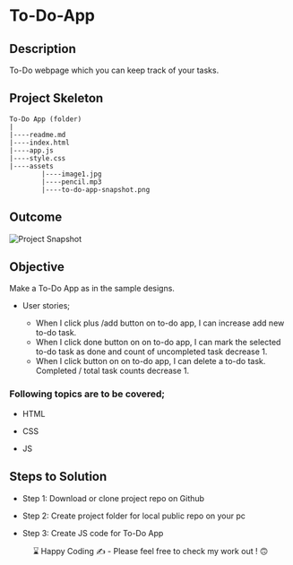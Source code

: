 # To-Do-App

## Description
To-Do webpage which you can keep track of your tasks.

## Project Skeleton 

```
To-Do App (folder)
|
|----readme.md
|----index.html
|----app.js
|----style.css  
|----assets
        |----image1.jpg 
        |----pencil.mp3
        |----to-do-app-snapshot.png
```

## Outcome

![Project Snapshot](./assets/to-do-app-snapshot.png)

## Objective

Make a To-Do App as in the sample designs.

-  User stories;

   - When I click plus /add button on to-do app, I can increase add new to-do task.
   - When I click done  button on on to-do app, I can mark the selected to-do task as done and count of uncompleted task decrease 1.
   - When I click button on on to-do app, I can delete a to-do task. Completed / total task counts decrease 1.

### Following topics are to be covered;

- HTML 

- CSS

- JS

## Steps to Solution
  
- Step 1: Download or clone project repo on Github 

- Step 2: Create project folder for local public repo on your pc

- Step 3: Create JS code for To-Do App 

<p align='center'> ⌛ Happy Coding ✍ - Please feel free to check my work out ! 🙃 </p>
